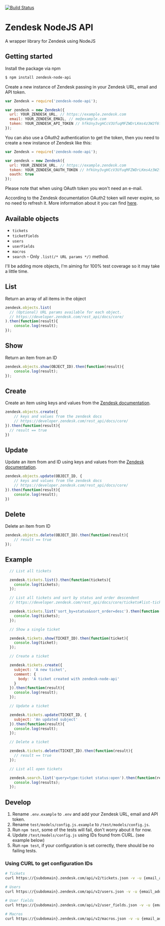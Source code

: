 [![Build Status](https://travis-ci.org/dashedstripes/zendesk-node-api.svg?branch=master)](https://travis-ci.org/dashedstripes/zendesk-node-api)

# Zendesk NodeJS API
A wrapper library for Zendesk using NodeJS

## Getting started
Install the package via npm

```bash
$ npm install zendesk-node-api
```

Create a new instance of Zendesk passing in your Zendesk URL, email and API token.

```javascript
var Zendesk = require('zendesk-node-api');

var zendesk = new Zendesk({
  url: YOUR_ZENDESK_URL, // https://example.zendesk.com
  email: YOUR_ZENDESK_EMAIL, // me@example.com
  token: YOUR_ZENDESK_API_TOKEN // hfkUny3vgHCcV3UfuqMFZWDrLKms4z3W2f6ftjPT
});
```

You can also use a OAuth2 authentication to get the token, then you need to create a new instance of Zendesk like this:

```javascript
var Zendesk = require('zendesk-node-api');

var zendesk = new Zendesk({
  url: YOUR_ZENDESK_URL, // https://example.zendesk.com
  token: YOUR_ZENDESK_OAUTH_TOKEN // hfkUny3vgHCcV3UfuqMFZWDrLKms4z3W2f6ftjPT,
  oauth: true
});
```
Please note that when using OAuth token you won't need an e-mail.

According to the Zendesk documentation OAuth2 token will never expire, so no need to refresh it. 
More information about it you can find [here](https://support.zendesk.com/hc/en-us/articles/203663836-Using-OAuth-authentication-with-your-application#topic_kcn_23s_qk).

## Available objects
- ```tickets```
- ```ticketFields```
- ```users```
- ```userFields```
- ```macros```
- ```search``` - Only `.list(/* URL params */)` method.

I'll be adding more objects, I'm aiming for 100% test coverage so it may take a little time.

## List
Return an array of all items in the object

``` javascript
zendesk.objects.list(
  // (Optional) URL params available for each object.
  // https://developer.zendesk.com/rest_api/docs/core/
).then(function(result){
    console.log(result);
});
```

## Show
Return an item from an ID

``` javascript
zendesk.objects.show(OBJECT_ID).then(function(result){
    console.log(result);
});
```

## Create
Create an item using keys and values from the [Zendesk documentation](https://developer.zendesk.com/rest_api/docs/core/).

``` javascript
zendesk.objects.create({
    // keys and values from the zendesk docs
    // https://developer.zendesk.com/rest_api/docs/core/
}).then(function(result){
  // result == true
})
```

## Update
Update an item from and ID using keys and values from the [Zendesk documentation](https://developer.zendesk.com/rest_api/docs/core/).

``` javascript
zendesk.objects.update(OBJECT_ID, {
    // keys and values from the zendesk docs
    // https://developer.zendesk.com/rest_api/docs/core/
}).then(function(result){
    console.log(result);
})
```

## Delete
Delete an item from ID

``` javascript
zendesk.objects.delete(OBJECT_ID).then(function(result){
    // result == true
});
```

## Example

``` javascript
  // List all tickets

  zendesk.tickets.list().then(function(tickets){
    console.log(tickets);
  });

  // List all tickets and sort by status and order descendent
  // https://developer.zendesk.com/rest_api/docs/core/tickets#list-tickets

  zendesk.tickets.list('sort_by=status&sort_order=desc').then(function(tickets){
    console.log(tickets);
  });

  // Show a single ticket

  zendesk.tickets.show(TICKET_ID).then(function(ticket){
    console.log(ticket);
  });

  // Create a ticket

  zendesk.tickets.create({
    subject: 'A new ticket',
    comment: {
      body: 'A ticket created with zendesk-node-api'
    }
  }).then(function(result){
    console.log(result);
  });

  // Update a ticket

  zendesk.tickets.update(TICKET_ID, {
    subject: 'An updated subject'
  }).then(function(result){
    console.log(result);
  });

  // Delete a ticket

  zendesk.tickets.delete(TICKET_ID).then(function(result){
    // result == true
  });

  // List all open tickets

  zendesk.search.list('query=type:ticket status:open').then(function(results){
    console.log(results);
  });

```

## Develop

1. Rename `.env.example` to `.env` and add your Zendesk URL, email and API token.
2. Rename `test/models/config.js.example` to `/test/models/config.js`.
3. Run `npm test`, some of the tests will fail, don't worry about it for now.
4. Update `/test/models/config.js` using IDs found from CURL. (see example below)
5. Run `npm test`, if your configuration is set correctly, there should be no failing tests.

### Using CURL to get configuration IDs

```bash
# Tickets
curl https://{subdomain}.zendesk.com/api/v2/tickets.json -v -u {email_address}:{password}

# Users
curl https://{subdomain}.zendesk.com/api/v2/users.json -v -u {email_address}:{password}

# User fields
curl https://{subdomain}.zendesk.com/api/v2/user_fields.json -v -u {email_address}:{password}

# Macros
curl https://{subdomain}.zendesk.com/api/v2/macros.json -v -u {email_address}:{password}
```
